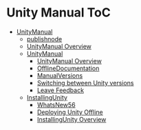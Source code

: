 Unity Manual ToC
================
 - [UnityManual]()
	 - [publishnode](publishnode.md)
	 - [UnityManual Overview](UpdateFileNamePM)
	 - [UnityManual]()
		 - [UnityManual Overview](UnityManual_1.md)
		 - [OfflineDocumentation](OfflineDocumentation.md)
		 - [ManualVersions](ManualVersions.md)
		 - [Switching between Unity versions](SwitchingDocumentationVersions.md)
		 - [Leave Feedback](LeaveFeedback.md)
	 - [InstallingUnity]()
		 - [WhatsNew56](WhatsNew56.md)
		 - [Deploying Unity Offline](DeployingUnityOffline.md)
		 - [InstallingUnity Overview](InstallingUnity.md)

